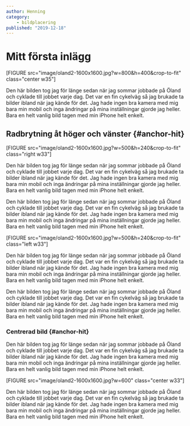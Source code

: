 ```yaml
---
author: Henning
category:
    - bildplacering
published: "2019-12-18"
---
```

Mitt första inlägg
==================================

[FIGURE src="image/oland2-1600x1600.jpg?w=800&h=400&crop-to-fit" class="center w35"]

Den här bilden tog jag för länge sedan när jag sommar jobbade på Öland och cyklade till jobbet varje dag. Det var en fin cykelväg så jag brukade ta bilder ibland när jag kände för det. Jag hade ingen bra kamera med mig bara min mobil och inga ändringar på mina inställningar gjorde jag heller. Bara en helt vanlig bild tagen med min iPhone helt enkelt.

<!--more-->

Radbrytning åt höger och vänster {#anchor-hit}
-----------------------------------

[FIGURE src="image/oland2-1600x1600.jpg?w=500&h=240&crop-to-fit" class="right w33"]

Den här bilden tog jag för länge sedan när jag sommar jobbade på Öland och cyklade till jobbet varje dag. Det var en fin cykelväg så jag brukade ta bilder ibland när jag kände för det. Jag hade ingen bra kamera med mig bara min mobil och inga ändringar på mina inställningar gjorde jag heller. Bara en helt vanlig bild tagen med min iPhone helt enkelt.

Den här bilden tog jag för länge sedan när jag sommar jobbade på Öland och cyklade till jobbet varje dag. Det var en fin cykelväg så jag brukade ta bilder ibland när jag kände för det. Jag hade ingen bra kamera med mig bara min mobil och inga ändringar på mina inställningar gjorde jag heller. Bara en helt vanlig bild tagen med min iPhone helt enkelt.

[FIGURE src="image/oland2-1600x1600.jpg?w=500&h=240&crop-to-fit" class="left w33"]

Den här bilden tog jag för länge sedan när jag sommar jobbade på Öland och cyklade till jobbet varje dag. Det var en fin cykelväg så jag brukade ta bilder ibland när jag kände för det. Jag hade ingen bra kamera med mig bara min mobil och inga ändringar på mina inställningar gjorde jag heller. Bara en helt vanlig bild tagen med min iPhone helt enkelt.

Den här bilden tog jag för länge sedan när jag sommar jobbade på Öland och cyklade till jobbet varje dag. Det var en fin cykelväg så jag brukade ta bilder ibland när jag kände för det. Jag hade ingen bra kamera med mig bara min mobil och inga ändringar på mina inställningar gjorde jag heller. Bara en helt vanlig bild tagen med min iPhone helt enkelt.

### Centrerad bild {#anchor-hit}
Den här bilden tog jag för länge sedan när jag sommar jobbade på Öland och cyklade till jobbet varje dag. Det var en fin cykelväg så jag brukade ta bilder ibland när jag kände för det. Jag hade ingen bra kamera med mig bara min mobil och inga ändringar på mina inställningar gjorde jag heller. Bara en helt vanlig bild tagen med min iPhone helt enkelt.

[FIGURE src="image/oland2-1600x1600.jpg?w=600" class="center w33"]

Den här bilden tog jag för länge sedan när jag sommar jobbade på Öland och cyklade till jobbet varje dag. Det var en fin cykelväg så jag brukade ta bilder ibland när jag kände för det. Jag hade ingen bra kamera med mig bara min mobil och inga ändringar på mina inställningar gjorde jag heller. Bara en helt vanlig bild tagen med min iPhone helt enkelt.
